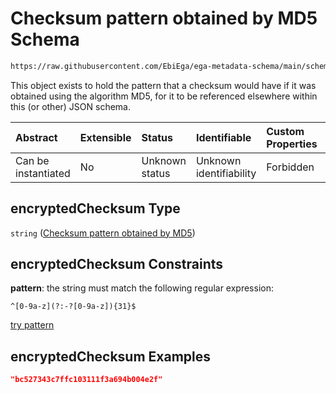# Checksum pattern obtained by MD5 Schema

```txt
https://raw.githubusercontent.com/EbiEga/ega-metadata-schema/main/schemas/EGA.common-definitions.json#/$defs/checksumPatternCheck/anyOf/0/properties/encryptedChecksum
```

This object exists to hold the pattern that a checksum would have if it was obtained using the algorithm MD5, for it to be referenced elsewhere within this (or other) JSON schema.

| Abstract            | Extensible | Status         | Identifiable            | Custom Properties | Additional Properties | Access Restrictions | Defined In                                                                                           |
| :------------------ | :--------- | :------------- | :---------------------- | :---------------- | :-------------------- | :------------------ | :--------------------------------------------------------------------------------------------------- |
| Can be instantiated | No         | Unknown status | Unknown identifiability | Forbidden         | Allowed               | none                | [EGA.common-definitions.json\*](../../../schemas/EGA.common-definitions.json "open original schema") |

## encryptedChecksum Type

`string` ([Checksum pattern obtained by MD5](ega-4-defs-check-checksum-checks-based-on-its-method-anyof-checksum-pattern-check---md5-properties-checksum-pattern-obtained-by-md5-1.md))

## encryptedChecksum Constraints

**pattern**: the string must match the following regular expression:&#x20;

```regexp
^[0-9a-z](?:-?[0-9a-z]){31}$
```

[try pattern](https://regexr.com/?expression=%5E%5B0-9a-z%5D\(%3F%3A-%3F%5B0-9a-z%5D\)%7B31%7D%24 "try regular expression with regexr.com")

## encryptedChecksum Examples

```json
"bc527343c7ffc103111f3a694b004e2f"
```
